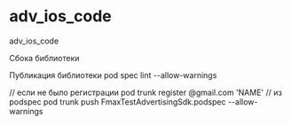 # adv_ios_code
adv_ios_code

Сбока библиотеки

Публикация библиотеки
pod spec lint --allow-warnings

// если не было регистрации
pod trunk register <EMAIL>@gmail.com 'NAME' // из podspec
pod trunk push FmaxTestAdvertisingSdk.podspec --allow-warnings
